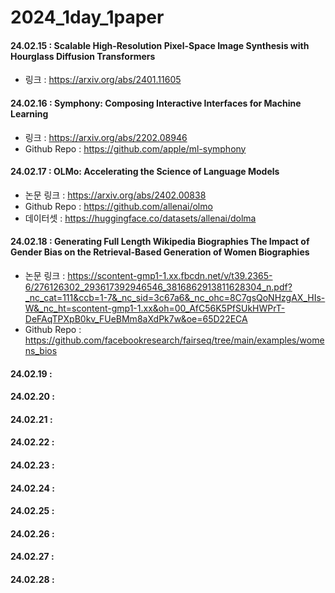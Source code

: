 # 2024_1day_1paper


#### 24.02.15 : Scalable High-Resolution Pixel-Space Image Synthesis with Hourglass Diffusion Transformers
- 링크 : https://arxiv.org/abs/2401.11605

#### 24.02.16 : Symphony: Composing Interactive Interfaces for Machine Learning
- 링크 : https://arxiv.org/abs/2202.08946
- Github Repo : https://github.com/apple/ml-symphony

#### 24.02.17 : OLMo: Accelerating the Science of Language Models
- 논문 링크 : https://arxiv.org/abs/2402.00838
- Github Repo : https://github.com/allenai/olmo
- 데이터셋 : https://huggingface.co/datasets/allenai/dolma
  
#### 24.02.18 : Generating Full Length Wikipedia Biographies The Impact of Gender Bias on the Retrieval-Based Generation of Women Biographies
- 논문 링크 : https://scontent-gmp1-1.xx.fbcdn.net/v/t39.2365-6/276126302_293617392946546_3816862913811628304_n.pdf?_nc_cat=111&ccb=1-7&_nc_sid=3c67a6&_nc_ohc=8C7gsQoNHzgAX_HIs-W&_nc_ht=scontent-gmp1-1.xx&oh=00_AfC56K5PfSUkHWPrT-DeFAqTPXpB0kv_FUeBMm8aXdPk7w&oe=65D22ECA
- Github Repo : https://github.com/facebookresearch/fairseq/tree/main/examples/womens_bios

#### 24.02.19 :
#### 24.02.20 :
#### 24.02.21 :
#### 24.02.22 :
#### 24.02.23 :
#### 24.02.24 :
#### 24.02.25 :
#### 24.02.26 :
#### 24.02.27 :
#### 24.02.28 :
